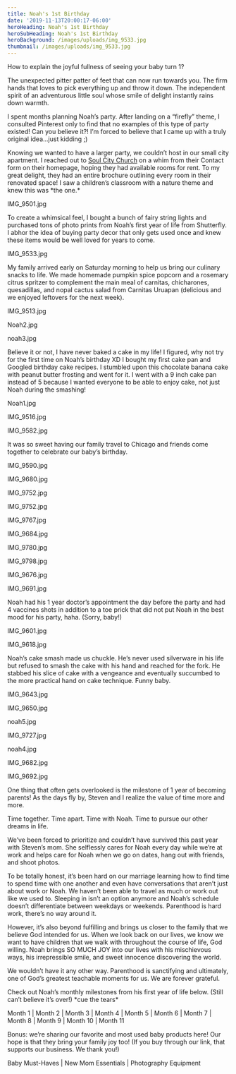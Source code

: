 ```yaml
---
title: Noah's 1st Birthday
date: '2019-11-13T20:00:17-06:00'
heroHeading: Noah's 1st Birthday
heroSubHeading: Noah's 1st Birthday
heroBackground: /images/uploads/img_9533.jpg
thumbnail: /images/uploads/img_9533.jpg
---
```

How to explain the joyful fullness of seeing your baby turn 1? 

The unexpected pitter patter of feet that can now run towards you. The firm hands that loves to pick everything up and throw it down. The independent spirit of an adventurous little soul whose smile of delight instantly rains down warmth. 

I spent months planning Noah’s party. After landing on a “firefly” theme, I consulted Pinterest only to find that no examples of this type of party existed! Can you believe it?! I’m forced to believe that I came up with a truly original idea...just kidding ;) 

Knowing we wanted to have a larger party, we couldn’t host in our small city apartment. I reached out to [Soul City Church](https://soulcitychurch.com/) on a whim from their Contact form on their homepage, hoping they had available rooms for rent. To my great delight, they had an entire brochure outlining every room in their renovated space! I saw a children’s classroom with a nature theme and knew this was \*the one.\*

IMG_9501.jpg

To create a whimsical feel, I bought a bunch of fairy string lights and purchased tons of photo prints from Noah’s first year of life from Shutterfly. I abhor the idea of buying party decor that only gets used once and knew these items would be well loved for years to come. 

IMG_9533.jpg

My family arrived early on Saturday morning to help us bring our culinary snacks to life. We made homemade pumpkin spice popcorn and a rosemary citrus spritzer to complement the main meal of carnitas, chicharones, quesadillas, and nopal cactus salad from Carnitas Uruapan (delicious and we enjoyed leftovers for the next week). 

IMG_9513.jpg

Noah2.jpg

noah3.jpg

Believe it or not, I have never baked a cake in my life! I figured, why not try for the first time on Noah’s birthday XD I bought my first cake pan and Googled birthday cake recipes. I stumbled upon this chocolate banana cake with peanut butter frosting and went for it. I went with a 9 inch cake pan instead of 5 because I wanted everyone to be able to enjoy cake, not just Noah during the smashing! 

Noah1.jpg

IMG_9516.jpg

IMG_9582.jpg

It was so sweet having our family travel to Chicago and friends come together to celebrate our baby’s birthday.

IMG_9590.jpg

IMG_9680.jpg

IMG_9752.jpg

IMG_9752.jpg

IMG_9767.jpg

IMG_9684.jpg

IMG_9780.jpg

IMG_9798.jpg

IMG_9676.jpg

IMG_9691.jpg

Noah had his 1 year doctor’s appointment the day before the party and had 4 vaccines shots in addition to a toe prick that did not put Noah in the best mood for his party, haha. (Sorry, baby!) 

IMG_9601.jpg 

IMG_9618.jpg

Noah’s cake smash made us chuckle. He’s never used silverware in his life but refused to smash the cake with his hand and reached for the fork. He stabbed his slice of cake with a vengeance and eventually succumbed to the more practical hand on cake technique. Funny baby. 

IMG_9643.jpg

IMG_9650.jpg

noah5.jpg

IMG_9727.jpg

noah4.jpg

IMG_9682.jpg

IMG_9692.jpg

One thing that often gets overlooked is the milestone of 1 year of becoming parents! As the days fly by, Steven and I realize the value of time more and more. 

Time together. Time apart. Time with Noah. Time to pursue our other dreams in life. 

We’ve been forced to prioritize and couldn’t have survived this past year with Steven’s mom. She selflessly cares for Noah every day while we’re at work and helps care for Noah when we go on dates, hang out with friends, and shoot photos. 

To be totally honest, it’s been hard on our marriage learning how to find time to spend time with one another and even have conversations that aren’t just about work or Noah. We haven’t been able to travel as much or work out like we used to. Sleeping in isn’t an option anymore and Noah’s schedule doesn’t differentiate between weekdays or weekends. Parenthood is hard work, there’s no way around it. 

However, it’s also beyond fulfilling and brings us closer to the family that we believe God intended for us. When we look back on our lives, we know we want to have children that we walk with throughout the course of life, God willing. Noah brings SO MUCH JOY into our lives with his mischievous ways, his irrepressible smile, and sweet innocence discovering the world. 

We wouldn’t have it any other way. Parenthood is sanctifying and ultimately, one of God’s greatest teachable moments for us. We are forever grateful. 

Check out Noah’s monthly milestones from his first year of life below. (Still can’t believe it’s over!) \*cue the tears\* 

Month 1 | Month 2 | Month 3 | Month 4 | Month 5 | Month 6 | Month 7 | Month 8 | Month 9 | Month 10 | Month 11

Bonus: we’re sharing our favorite and most used baby products here! Our hope is that they bring your family joy too! (If you buy through our link, that supports our business. We thank you!)

Baby Must-Haves | New Mom Essentials | Photography Equipment
